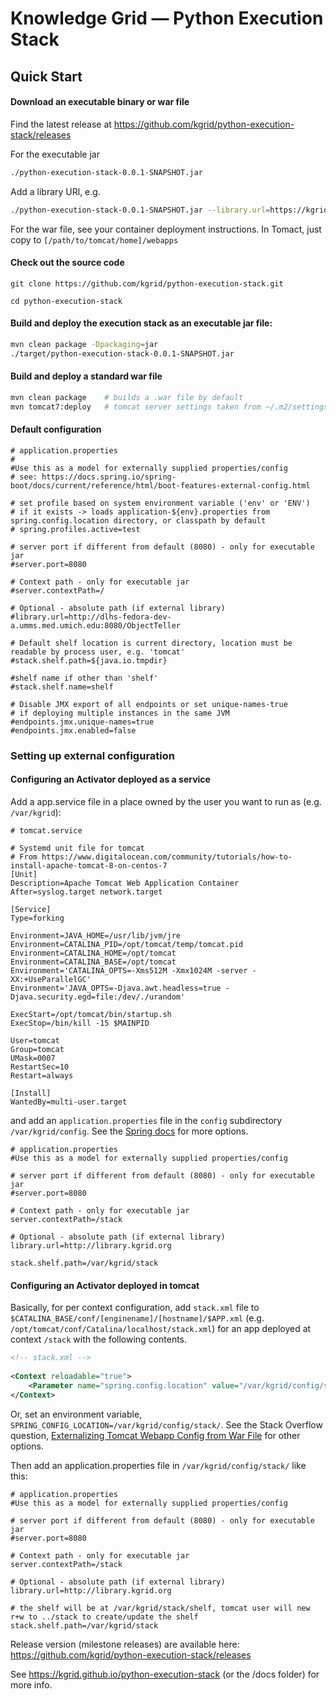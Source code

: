 # Knowledge Grid — Python Execution Stack

## Quick Start

#### Download an executable binary or war file

Find the latest release at https://github.com/kgrid/python-execution-stack/releases

For the executable jar

```bash
./python-execution-stack-0.0.1-SNAPSHOT.jar
```
Add a library URl, e.g.
```bash
./python-execution-stack-0.0.1-SNAPSHOT.jar --library.url=https://kgrid.med.umich.edu/library
```

For the war file, see your container deployment instructions. In Tomact, just copy to `[/path/to/tomcat/home]/webapps`


#### Check out the source code

    git clone https://github.com/kgrid/python-execution-stack.git

    cd python-execution-stack

#### Build and deploy the execution stack as an executable jar file:

```bash
mvn clean package -Dpackaging=jar
./target/python-execution-stack-0.0.1-SNAPSHOT.jar
```
    
#### Build and deploy a standard war file

```bash
mvn clean package    # builds a .war file by default
mvn tomcat7:deploy   # tomcat server settings taken from ~/.m2/settings.xml 
```

#### Default configuration

```properties
# application.properties
# 
#Use this as a model for externally supplied properties/config
# see: https://docs.spring.io/spring-boot/docs/current/reference/html/boot-features-external-config.html
 
# set profile based on system environment variable ('env' or 'ENV')
# if it exists -> loads application-${env}.properties from spring.config.location directory, or classpath by default
# spring.profiles.active=test
 
# server port if different from default (8080) - only for executable jar
#server.port=8080
 
# Context path - only for executable jar
#server.contextPath=/
 
# Optional - absolute path (if external library)
#library.url=http://dlhs-fedora-dev-a.umms.med.umich.edu:8080/ObjectTeller
 
# Default shelf location is current directory, location must be readable by process user, e.g. 'tomcat'
#stack.shelf.path=${java.io.tmpdir}
 
#shelf name if other than 'shelf'
#stack.shelf.name=shelf
 
# Disable JMX export of all endpoints or set unique-names-true
# if deploying multiple instances in the same JVM
#endpoints.jmx.unique-names=true
#endpoints.jmx.enabled=false
```

### Setting up external configuration 

#### Configuring an Activator deployed as a service

Add a app.service file in a place owned by the user you want to run as (e.g. `/var/kgrid`):

```properties
# tomcat.service
  
# Systemd unit file for tomcat
# From https://www.digitalocean.com/community/tutorials/how-to-install-apache-tomcat-8-on-centos-7
[Unit]
Description=Apache Tomcat Web Application Container
After=syslog.target network.target
  
[Service]
Type=forking
  
Environment=JAVA_HOME=/usr/lib/jvm/jre
Environment=CATALINA_PID=/opt/tomcat/temp/tomcat.pid
Environment=CATALINA_HOME=/opt/tomcat
Environment=CATALINA_BASE=/opt/tomcat
Environment='CATALINA_OPTS=-Xms512M -Xmx1024M -server -XX:+UseParallelGC'
Environment='JAVA_OPTS=-Djava.awt.headless=true -Djava.security.egd=file:/dev/./urandom'
 
ExecStart=/opt/tomcat/bin/startup.sh
ExecStop=/bin/kill -15 $MAINPID
 
User=tomcat
Group=tomcat
UMask=0007
RestartSec=10
Restart=always
 
[Install]
WantedBy=multi-user.target
```
and add an `application.properties` file in the `config` subdirectory `/var/kgrid/config`. See the [Spring docs](https://docs.spring.io/spring-boot/docs/current/reference/html/boot-features-external-config.html) for more options.

```properties
# application.properties
#Use this as a model for externally supplied properties/config
 
# server port if different from default (8080) - only for executable jar
#server.port=8080
 
# Context path - only for executable jar
server.contextPath=/stack
 
# Optional - absolute path (if external library)
library.url=http://library.kgrid.org
 
stack.shelf.path=/var/kgrid/stack
```

#### Configuring an Activator deployed in tomcat

Basically, for per context configuration, add `stack.xml` file to `$CATALINA_BASE/conf/[enginename]/[hostname]/$APP.xml` (e.g. `/opt/tomcat/conf/Catalina/localhost/stack.xml`) for an app deployed at context `/stack` with the following contents.

```xml
<!-- stack.xml -->
 
<Context reloadable="true">
    <Parameter name="spring.config.location" value="/var/kgrid/config/stack/"/>
</Context>
```
Or, set an environment variable, `SPRING_CONFIG_LOCATION=/var/kgrid/config/stack/`. See the Stack Overflow question, [Externalizing Tomcat Webapp Config from War File](http://stackoverflow.com/questions/13956651/externalizing-tomcat-webapp-config-from-war-file) for other options.


Then add an application.properties file in `/var/kgrid/config/stack/` like this:

```properties
# application.properties
#Use this as a model for externally supplied properties/config
 
# server port if different from default (8080) - only for executable jar
#server.port=8080
 
# Context path - only for executable jar
server.contextPath=/stack
 
# Optional - absolute path (if external library)
library.url=http://library.kgrid.org
 
# the shelf will be at /var/kgrid/stack/shelf, tomcat user will new r+w to ../stack to create/update the shelf
stack.shelf.path=/var/kgrid/stack
```

Release version (milestone releases) are available here: https://github.com/kgrid/python-execution-stack/releases

See https://kgrid.github.io/python-execution-stack (or the /docs folder) for more info.
